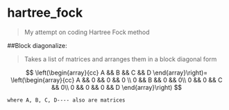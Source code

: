 # hartree_fock
>My attempt on coding Hartree Fock method

##Block diagonalize:
>	Takes a list of matrices and arranges them in a block diagonal form

$$
\left(\begin{array}{cc}
A && B && C && D
\end{array}\right)=
\left(\begin{array}{cc}
A && 0 && 0 && 0 \\
0 && B && 0 && 0\\
0 && 0 && C && 0\\
0 && 0 && 0 && D
\end{array}\right)
$$

	where A, B, C, D---- also are matrices

